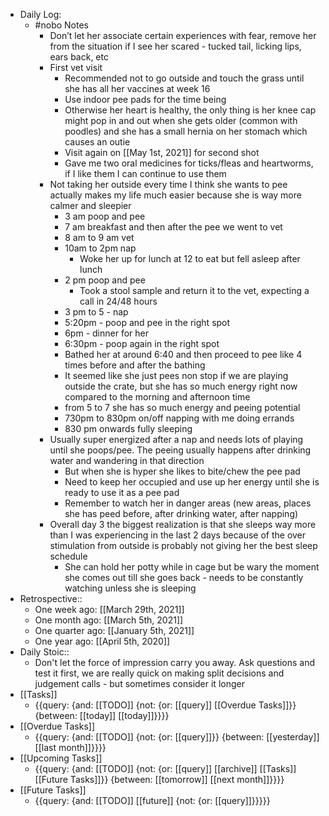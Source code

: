 - Daily Log:
    - #nobo Notes 
        - Don’t let her associate certain experiences with fear, remove her from the situation if I see her scared - tucked tail, licking lips, ears back, etc
        - First vet visit 
            - Recommended not to go outside and touch the grass until she has all her vaccines at week 16
            - Use indoor pee pads for the time being
            - Otherwise her heart is healthy, the only thing is her knee cap might pop in and out when she gets older (common with poodles) and she has a small hernia on her stomach which causes an outie
            - Visit again on [[May 1st, 2021]] for second shot
            - Gave me two oral medicines for ticks/fleas and heartworms, if I like them I can continue to use them
        - Not taking her outside every time I think she wants to pee actually makes my life much easier because she is way more calmer and sleepier
            - 3 am poop and pee
            - 7 am breakfast and then after the pee we went to vet
            - 8 am to 9 am vet
            - 10am to 2pm nap
                - Woke her up for lunch at 12 to eat but fell asleep after lunch
            - 2 pm poop and pee
                - Took a stool sample and return it to the vet, expecting a call in 24/48 hours
            - 3 pm to 5 - nap
            - 5:20pm - poop and pee in the right spot
            - 6pm - dinner for her
            - 6:30pm - poop again in the right spot
            - Bathed her at around 6:40 and then proceed to pee like 4 times before and after the bathing
            - It seemed like she just pees non stop if we are playing outside the crate, but she has so much energy right now compared to the morning and afternoon time
            - from 5 to 7 she has so much energy and peeing potential
            - 730pm to 830pm on/off napping with me doing errands
            - 830 pm onwards fully sleeping
        - Usually super energized after a nap and needs lots of playing until she poops/pee. The peeing usually happens after drinking water and wandering in that direction
            - But when she is hyper she likes to bite/chew the pee pad
            - Need to keep her occupied and use up her energy until she is ready to use it as a pee pad
            - Remember to watch her in danger areas (new areas, places she has peed before, after drinking water, after napping)
        - Overall day 3 the biggest realization is that she sleeps way more than I was experiencing in the last 2 days because of the over stimulation from outside is probably not giving her the best sleep schedule
            - She can hold her potty while in cage but be wary the moment she comes out till she goes back - needs to be constantly watching unless she is sleeping
- Retrospective::
    - One week ago: [[March 29th, 2021]]
    - One month ago: [[March 5th, 2021]]
    - One quarter ago: [[January 5th, 2021]]
    - One year ago: [[April 5th, 2020]]
- Daily Stoic::
    - Don't let the force of impression carry you away. Ask questions and test it first, we are really quick on making split decisions and judgement calls - but sometimes consider it longer
- [[Tasks]]
    - {{query: {and: [[TODO]] {not: {or: [[query]] [[Overdue Tasks]]}} {between: [[today]] [[today]]}}}}
- [[Overdue Tasks]]
    - {{query: {and: [[TODO]] {not: {or: [[query]]}} {between: [[yesterday]] [[last month]]}}}}
- [[Upcoming Tasks]]
    - {{query: {and: [[TODO]] {not: {or: [[query]] [[archive]] [[Tasks]] [[Future Tasks]]}} {between: [[tomorrow]] [[next month]]}}}}
- [[Future Tasks]]
    - {{query: {and: [[TODO]] [[future]] {not: {or: [[query]]}}}}}
